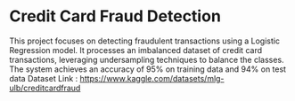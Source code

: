 # Credit Card Fraud Detection

This project focuses on detecting fraudulent transactions using a Logistic Regression model. It processes an imbalanced dataset of credit card transactions, leveraging undersampling techniques to balance the classes. The system achieves an accuracy of 95% on training data and 94% on test data
Dataset Link : https://www.kaggle.com/datasets/mlg-ulb/creditcardfraud
